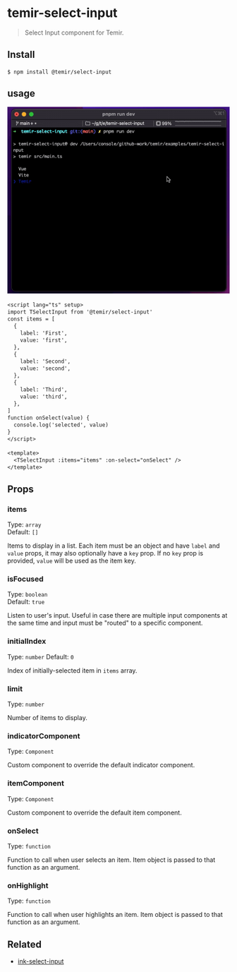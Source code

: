 # temir-select-input

> Select Input component for Temir. 

## Install

```
$ npm install @temir/select-input
```

## usage

![temir-select-input](./media/temir-select-input.gif)


```vue
<script lang="ts" setup>
import TSelectInput from '@temir/select-input'
const items = [
  {
    label: 'First',
    value: 'first',
  },
  {
    label: 'Second',
    value: 'second',
  },
  {
    label: 'Third',
    value: 'third',
  },
]
function onSelect(value) {
  console.log('selected', value)
}
</script>

<template>
  <TSelectInput :items="items" :on-select="onSelect" />
</template>

```

## Props

### items

Type: `array`<br>
Default: `[]`

Items to display in a list. Each item must be an object and have `label` and `value` props, it may also optionally have a `key` prop.
If no `key` prop is provided, `value` will be used as the item key.

### isFocused

Type: `boolean`<br>
Default: `true`

Listen to user's input. Useful in case there are multiple input components at the same time and input must be "routed" to a specific component.

### initialIndex

Type: `number`
Default: `0`

Index of initially-selected item in `items` array.

### limit

Type: `number`

Number of items to display.

### indicatorComponent

Type: `Component`

Custom component to override the default indicator component.

### itemComponent

Type: `Component`

Custom component to override the default item component.

### onSelect

Type: `function`

Function to call when user selects an item. Item object is passed to that function as an argument.

### onHighlight

Type: `function`

Function to call when user highlights an item. Item object is passed to that function as an argument.


## Related


- [ink-select-input](https://github.com/vadimdemedes/ink-select-input)

